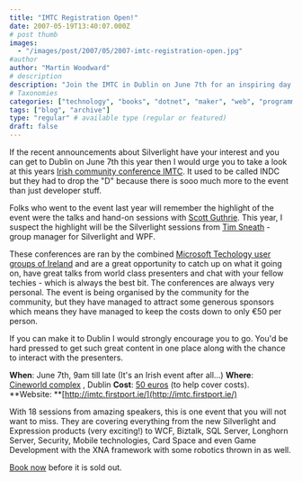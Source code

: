 ```yaml
---
title: "IMTC Registration Open!"
date: 2007-05-19T13:40:07.000Z
# post thumb
images:
  - "/images/post/2007/05/2007-imtc-registration-open.jpg"
#author
author: "Martin Woodward"
# description
description: "Join the IMTC in Dublin on June 7th for an inspiring day of hands-on sessions and talks, featuring Silverlight and tech experts."
# Taxonomies
categories: ["technology", "books", "dotnet", "maker", "web", "programming", "personal"]
tags: ["blog", "archive"]
type: "regular" # available type (regular or featured)
draft: false
---
```

If the recent announcements about Silverlight have your interest and you can get to Dublin on June 7th this year then I would urge you to take a look at this years [Irish community conference IMTC](http://imtc.firstport.ie/).  It used to be called INDC but they had to drop the "D" because there is sooo much more to the event than just developer stuff. 

Folks who went to the event last year will remember the highlight of the event were the talks and hand-on sessions with [Scott Guthrie](http://weblogs.asp.net/scottgu/).  This year, I suspect the highlight will be the Silverlight sessions from [Tim Sneath](http://blogs.msdn.com/tims/default.aspx) - group manager for Silverlight and WPF. 

These conferences are ran by the combined [Microsoft Techology user groups of Ireland](http://www.mtug.ie/) and are a great opportunity to catch up on what it going on, have great talks from world class presenters and chat with your fellow techies - which is always the best bit.  The conferences are always very personal.  The event is being organised by the community for the community, but they have managed to attract some generous sponsors which means they have managed to keep the costs down to only €50 per person. 

If you can make it to Dublin I would strongly encourage you to go.  You'd be hard pressed to get such great content in one place along with the chance to interact with the presenters. 

**When**: June 7th, 9am till late (It's an Irish event after all...)
**Where**: [Cineworld complex](http://www.cineworld.ie/) , Dublin
**Cost**: [50 euros](http://imtc.firstport.ie/book.aspx) (to help cover costs). 
**Website: **[http://imtc.firstport.ie/](http://imtc.firstport.ie/) 

With 18 sessions from amazing speakers, this is one event that you will not want to miss. They are covering everything from the new Silverlight and Expression products (very exciting!) to WCF, Biztalk, SQL Server, Longhorn Server, Security, Mobile technologies, Card Space and even Game Development with the XNA framework with some robotics thrown in as well. 

[Book now](http://imtc.firstport.ie/book.aspx) before it is sold out.